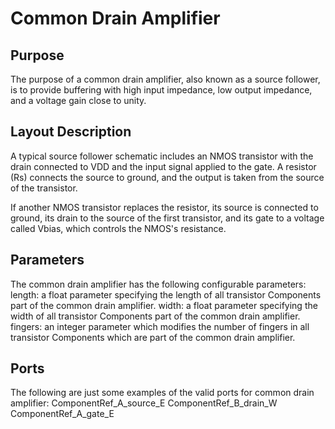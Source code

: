 # Common Drain Amplifier
## Purpose
The purpose of a common drain amplifier, also known as a source follower, is to provide buffering with high input impedance, low output impedance, and a voltage gain close to unity.
## Layout Description
A typical source follower schematic includes an NMOS transistor with the drain connected to VDD and the input signal applied to the gate. A resistor (Rs) connects the source to ground, and the output is taken from the source of the transistor.

If another NMOS transistor replaces the resistor, its source is connected to ground, its drain to the source of the first transistor, and its gate to a voltage called Vbias, which controls the NMOS's resistance.
## Parameters
The common drain amplifier has the following configurable parameters:
length: a float parameter specifying the length of all transistor Components part of the common drain amplifier.
width: a float parameter specifying the width of all transistor Components part of the common drain amplifier.
fingers: an integer parameter which modifies the number of fingers in all transistor Components which are part of the common drain amplifier.
## Ports
The following are just some examples of the valid ports for common drain amplifier:
ComponentRef_A_source_E
ComponentRef_B_drain_W
ComponentRef_A_gate_E
